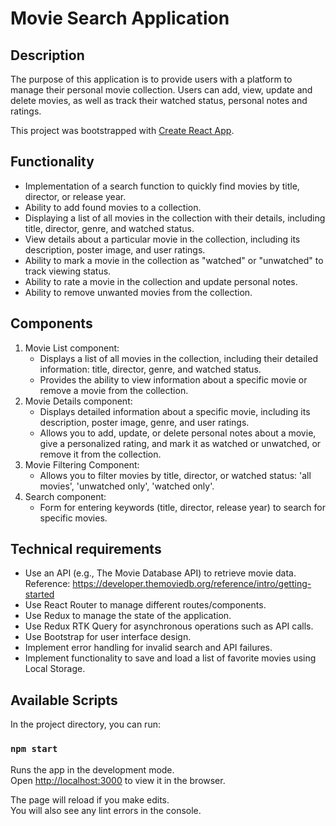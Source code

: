 # Movie Search Application

## Description

The purpose of this application is to provide users with a platform to manage their personal movie collection. Users can add, view, update and delete movies, as well as track their watched status, personal notes and ratings.

This project was bootstrapped with [Create React App](https://github.com/facebook/create-react-app).

## Functionality
- Implementation of a search function to quickly find movies by title, director, or release year.
- Ability to add found movies to a collection.
- Displaying a list of all movies in the collection with their details, including title, director, genre, and watched status.
- View details about a particular movie in the collection, including its description, poster image, and user ratings.
- Ability to mark a movie in the collection as "watched" or "unwatched" to track viewing status.
- ﻿﻿Ability to rate a movie in the collection and update personal notes.
- ﻿﻿Ability to remove unwanted movies from the collection.

## Components
1. Movie List component:
   - ﻿﻿﻿Displays a list of all movies in the collection, including their detailed information: title, director, genre, and watched status.
   - Provides the ability to view information about a specific movie or remove a movie from the collection.
2. Movie Details component:
   - ﻿﻿﻿Displays detailed information about a specific movie, including its description, poster image, genre, and user ratings.
   - Allows you to add, update, or delete personal notes about a movie, give a personalized rating, and mark it as watched or unwatched, or remove it from the collection.
3. Movie Filtering Component:
   - Allows you to filter movies by title, director, or watched status: 'all movies', 'unwatched only', 'watched only'.
4. Search component:
   - Form for entering keywords (title, director, release year) to search for specific movies.

## Technical requirements
- ﻿﻿Use an API (e.g., The Movie Database API) to retrieve movie data. Reference:
https://developer.themoviedb.org/reference/intro/getting-started
- ﻿﻿Use React Router to manage different routes/components.
- ﻿﻿Use Redux to manage the state of the application.
- Use Redux RTK Query for asynchronous operations such as API calls.
- Use Bootstrap for user interface design.
- Implement error handling for invalid search and API failures.
- Implement functionality to save and load a list of favorite movies using Local Storage.

## Available Scripts

In the project directory, you can run:

### `npm start`

Runs the app in the development mode.\
Open [http://localhost:3000](http://localhost:3000) to view it in the browser.

The page will reload if you make edits.\
You will also see any lint errors in the console.

